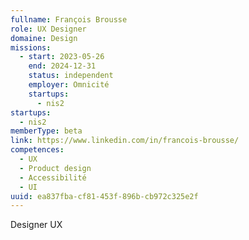 ```yaml
---
fullname: François Brousse
role: UX Designer
domaine: Design
missions:
  - start: 2023-05-26
    end: 2024-12-31
    status: independent
    employer: Omnicité
    startups:
      - nis2
startups:
  - nis2
memberType: beta
link: https://www.linkedin.com/in/francois-brousse/
competences:
  - UX
  - Product design
  - Accessibilité
  - UI
uuid: ea837fba-cf81-453f-896b-cb972c325e2f
---
```

Designer UX